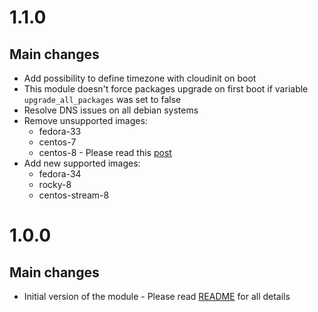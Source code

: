 # 1.1.0
## Main changes
- Add possibility to define timezone with cloudinit on boot
- This module doesn't force packages upgrade on first boot if variable `upgrade_all_packages` was set to false
- Resolve DNS issues on all debian systems
- Remove unsupported images:
    - fedora-33
    - centos-7
    - centos-8 - Please read this [post](https://blog.centos.org/2020/12/future-is-centos-stream/)
- Add new supported images:
    - fedora-34
    - rocky-8
    - centos-stream-8

# 1.0.0
## Main changes
- Initial version of the module - Please read [README](https://github.com/wszychta/terraform-module.hcloud-user-data/blob/master/README.md) for all details